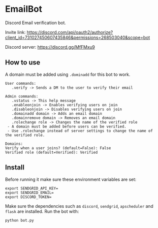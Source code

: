 # EmailBot

Discord Email verification bot.

Invite link: https://discord.com/api/oauth2/authorize?client_id=731027450607435846&permissions=268503040&scope=bot

Discord server: https://discord.gg/MfFMxu9

## How to use

A domain must be added using `.dominadd` for this bot to work.

```
User commands: 
   .verify -> Sends a DM to the user to verify their email

Admin commands: 
   .vstatus -> This help message
   .enableonjoin -> Enables verifying users on join
   .disableonjoin -> Disables verifying users on join
   .domainadd domain -> Adds an email domain
   .domainremove domain -> Removes an email domain
   .rolechange role -> Changes the name of the verified role
 - A domain must be added before users can be verified.
 - Use .rolechange instead of server settings to change the name of the verified role.

Domains: 
Verify when a user joins? (default=False): False
Verified role (default=Verified): Verified
```

## Install

Before running it make sure these environment variables are set:

```
export SENDGRID_API_KEY=
export SENDGRID_EMAIL=
export DISCORD_TOKEN=
```

Make sure the dependencies such as `discord`, `sendgrid`, `apscheduler` and `flask` are installed. Run the bot with:

```
python bot.py
```
